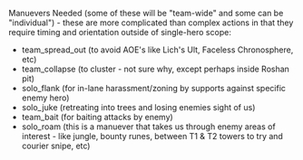 Manuevers Needed (some of these will be "team-wide" and some can be "individual") - these are more complicated than complex actions in that they require timing and orientation outside of single-hero scope:

- team_spread_out (to avoid AOE's like Lich's Ult, Faceless Chronosphere, etc)
- team_collapse (to cluster - not sure why, except perhaps inside Roshan pit)
- solo_flank (for in-lane harassment/zoning by supports against specific enemy hero)
- solo_juke (retreating into trees and losing enemies sight of us)
- team_bait (for baiting attacks by enemy)
- solo_roam (this is a manuever that takes us through enemy areas of interest - like jungle, bounty runes, between T1 & T2 towers to try and courier snipe, etc)